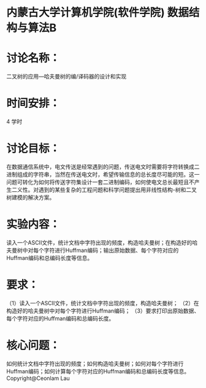 # 内蒙古大学计算机学院(软件学院) 数据结构与算法B
# 讨论名称：
  二叉树的应用—哈夫曼树的编/译码器的设计和实现	
# 时间安排： 
  4  学时
# 讨论目标：
  在数据通信系统中，电文传送是经常遇到的问题，传送电文时需要将字符转换成二进制组成的字符串，当然在传送电文时，希望传输信息的总长度尽可能的短。这一问题可转化为如何将传送字符集设计一套二进制编码，如何使电文总长最短且不产生二义性。对遇到的某些复杂的工程问题和科学问题提出用非线性结构-树和二叉树建模的解决方案。
# 实验内容：
  读入一个ASCII文件，统计文档中字符出现的频度，构造哈夫曼树；在构造好的哈夫曼树中对每个字符进行Huffman编码；输出原始数据、每个字符对应的Huffman编码和总编码长度等信息。
# 要求：
（1）读入一个ASCII文件，统计文档中字符出现的频度，构造哈夫曼树；
（2）在构造好的哈夫曼树中对每个字符进行Huffman编码；
（3）要求打印出原始数据、每个字符对应的Huffman编码和总编码长度。
# 核心问题：
  如何统计文档中字符出现的频度；如何构造哈夫曼树；如何对每个字符进行Huffman编码；如何计算每个字符对应的Huffman编码和总编码长度等信息。
Copyright@Ceonlam Lau
